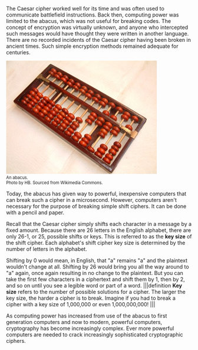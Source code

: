 The Caesar cipher worked well for its time and was often used to communicate battlefield instructions. Back then, computing power was limited to the abacus, which was not useful for breaking codes. The concept of encryption was virtually unknown, and anyone who intercepted such messages would have thought they were written in another language. There are no recorded incidents of the Caesar cipher having been broken in ancient times. Such simple encryption methods remained adequate for centuries.


<figure class="snippetimg" style="margin: 0 auto;width:100%">
  <img src=".guides/img/Boulier1.jpg" alt="An abacus.Photo by HB. Sourced from Wikimedia Commons.">
  <figcaption style="font-size: 0.8em; text-align: left;">An abacus.   
  </br>
Photo by HB. Sourced from Wikimedia Commons.</figcaption>
</figure>


Today, the abacus has given way to powerful, inexpensive computers that can break such a cipher in a microsecond. However, computers aren't necessary for the purpose of breaking simple shift ciphers. It can be done with a pencil and paper.


Recall that the Caesar cipher simply shifts each character in a message by a fixed amount. Because there are 26 letters in the English alphabet, there are only 26-1, or 25, possible shifts or keys.  This is referred to as the **key size** of the shift cipher. Each alphabet's shift cipher key size is determined by the number of letters in the alphabet.

Shifting by 0 would mean, in English, that "a" remains "a" and the plaintext wouldn't change at all. Shifting by 26 would bring you all the way around to "a" again, once again resulting in no change to the plaintext. But you can take the first few characters in a ciphertext and shift them by 1, then by 2, and so on until you see a legible word or part of a word.
|||definition
**Key size** refers to the number of possible solutions for a cipher. The larger the key size, the harder a cipher is to break. Imagine if you had to break a cipher with a key size of 1,000,000 or even 1,000,000,000!
|||

As computing power has increased from use of the abacus to first generation computers and now to modern, powerful computers, cryptography has become increasingly complex. Ever more powerful computers are needed to crack increasingly sophisticated cryptographic ciphers. 
  


